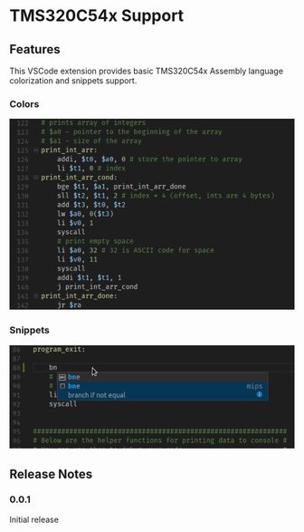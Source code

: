 # TMS320C54x Support

## Features
This VSCode extension provides basic TMS320C54x Assembly language colorization and snippets support.

### Colors
![colors](images/vscode-mips-colors.png)

### Snippets
![snippets](images/vscode-mips-snippets.png)

## Release Notes

### 0.0.1

Initial release
